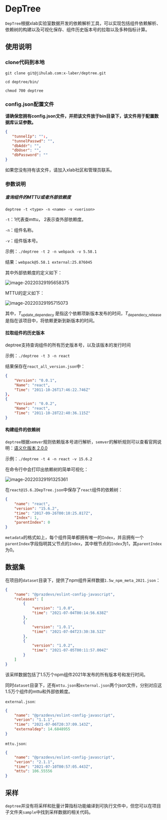 # DepTree

`DepTree`根据xlab实验室数据开发的依赖解析工具，可以实现包括组件依赖解析、依赖树的构建以及可视化保存、组件历史版本号的拉取以及多种指标计算。

## 使用说明

### clone代码到本地

`git clone git@jihulab.com:x-laber/deptree.git`

`cd deptree/bin/`

`chmod 700 deptree`

### config.json配置文件

**请确保您拥有config.json文件，并把该文件放于bin目录下，该文件用于配置数据库认证参数。**

```json
{
   "tunnelIp": "":,
   "tunnelPasswd": "",
   "dbAddr": "",
   "dbUser": "",
   "dbPassword": ""
}
```

如果您没有持有该文件，请加入xlab社区和管理员联系。

### 参数说明

##### 查询组件的MTTU或者外部依赖度

`deptree -t <type> -n <name> -v <verison> `

`-t`：1代表查mttu， 2表示查外部依赖度。

`-n`：组件名称。

`-v`：组件版本号。

示例：`./deptree -t 2 -n webpack -v 5.58.1`

结果：`webpack@5.58.1 external:25.876045`

其中外部依赖度的定义如下：

![image-20220329195658375](https://image-2021-wu.oss-cn-beijing.aliyuncs.com/blogs/picturesimage-20220329195658375.png)

MTTU的定义如下：

![image-20220329195715073](https://image-2021-wu.oss-cn-beijing.aliyuncs.com/blogs/picturesimage-20220329195715073.png)

其中，$T_\text{update\_dependecy }$ 是指这个依赖项新版本发布的时间，$T_\text{dependecy\_release}$ 是指在该项目中，将依赖更新到新版本的时间。

#### 拉取组件的历史版本

deptree支持查询组件的所有历史版本号，以及该版本的发行时间

示例：`./deptree -t 3 -n react`

结果保存在`react_all_version.json`中：

```json
{
    "Version": "0.0.1",
    "Name": "react",
    "Time": "2011-10-26T17:46:22.746Z"
},
{
    "Version": "0.0.2",
    "Name": "react",
    "Time": "2011-10-28T22:40:36.115Z"
}
```

#### 构建组件的依赖树

`deptree`根据`semver`规则依赖版本号进行解析，`semver`的解析规则可以查看官网说明：[语义化版本 2.0.0](https://semver.org/lang/zh-CN/)

示例：`./deptree -t 4 -n react -v 15.6.2 `

在命令行中会打印出依赖树的简单可视化：

![image-20220329191325361](https://image-2021-wu.oss-cn-beijing.aliyuncs.com/blogs/picturesimage-20220329191325361.png)

在`react@15.6.2DepTree.json`中保存了`react`组件的依赖树：

```json
{
    "name": "react",
    "version": "15.6.2",
    "time": "2017-09-26T00:10:25.817Z",
    "Index": 1,
    "parentIndex": 0
}
```

`metadata`的格式如上，每个组件简单都拥有唯一的`Index`，并且拥有一个`parentIndex`字段指明其父节点的`Index`，其中根节点的`Index`为1，其`parentIndex`为0。

## 数据集

在项目的`dataset`目录下，提供了npm组件采样数据`1.5w_npm_meta_2021.json`：

```json
{
    "name": "@prazdevs/eslint-config-javascript",
    "releases": [
        {
            "version": "1.0.0",
            "time": "2021-07-04T00:14:56.638Z"
        },
        {
            "version": "1.0.1",
            "time": "2021-07-04T23:30:38.52Z"
        },
        {
            "version": "1.0.2",
            "time": "2021-07-05T00:11:57.004Z"
        }    
	]
}
```

该采样数据包括了1.5万个npm组件2021年发布的所有版本号和发行时间。

同时`dataset`目录下，还有`mttu.json`和`external.json`两个json文件，分别对应这1.5万个组件的mttu和外部依赖度。

`external.json`:

```json
{
    "name": "@prazdevs/eslint-config-javascript",
    "verion": "1.1.1",
    "time": "2021-07-06T20:37:09.143Z",
    "externaldep": 14.6848955
}
```

`mttu.json`:

```json
{
    "name": "@prazdevs/eslint-config-javascript",
    "verion": "2.1.1",
    "time": "2021-07-10T00:57:05.443Z",
    "mttu": 106.55556
}
```

## 采样

`deptree`并没有将采样和批量计算指标功能编译到可执行文件中，但您可以在项目子文件夹`sample`中找到采样数据的相关代码。

